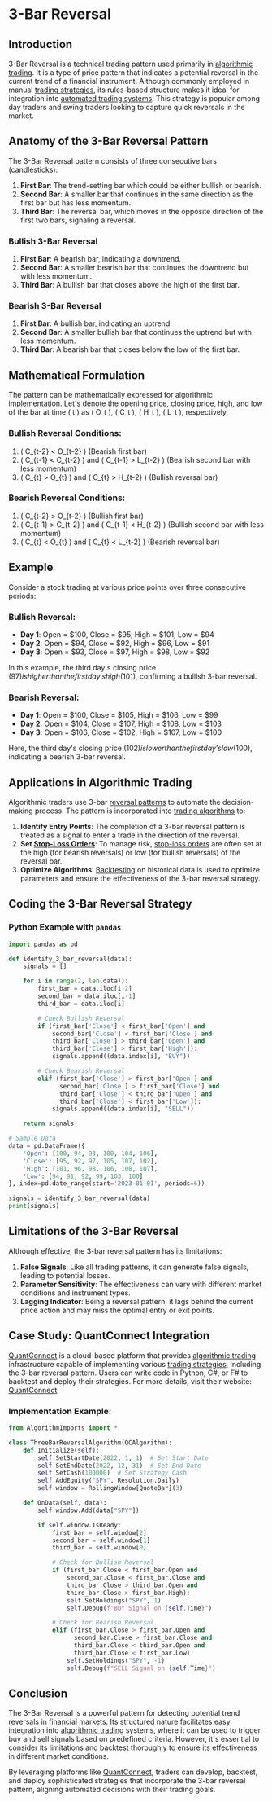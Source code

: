 # 3-Bar Reversal

## Introduction
3-Bar Reversal is a technical trading pattern used primarily in [algorithmic trading](../a/algorithmic_trading.md). It is a type of price pattern that indicates a potential reversal in the current trend of a financial instrument. Although commonly employed in manual [trading strategies](../t/trading_strategies.md), its rules-based structure makes it ideal for integration into [automated trading systems](../a/automated_trading_systems.md). This strategy is popular among day traders and swing traders looking to capture quick reversals in the market.

## Anatomy of the 3-Bar Reversal Pattern
The 3-Bar Reversal pattern consists of three consecutive bars (candlesticks):

1. **First Bar**: The trend-setting bar which could be either bullish or bearish.
2. **Second Bar**: A smaller bar that continues in the same direction as the first bar but has less momentum.
3. **Third Bar**: The reversal bar, which moves in the opposite direction of the first two bars, signaling a reversal.

### Bullish 3-Bar Reversal
1. **First Bar**: A bearish bar, indicating a downtrend.
2. **Second Bar**: A smaller bearish bar that continues the downtrend but with less momentum.
3. **Third Bar**: A bullish bar that closes above the high of the first bar.

### Bearish 3-Bar Reversal
1. **First Bar**: A bullish bar, indicating an uptrend.
2. **Second Bar**: A smaller bullish bar that continues the uptrend but with less momentum.
3. **Third Bar**: A bearish bar that closes below the low of the first bar.

## Mathematical Formulation
The pattern can be mathematically expressed for algorithmic implementation. Let's denote the opening price, closing price, high, and low of the bar at time \( t \) as \( O_t \), \( C_t \), \( H_t \), \( L_t \), respectively.

### Bullish Reversal Conditions:
1. \( C_{t-2} < O_{t-2} \) (Bearish first bar)
2. \( C_{t-1} < C_{t-2} \) and \( C_{t-1} > L_{t-2} \) (Bearish second bar with less momentum)
3. \( C_{t} > O_{t} \) and \( C_{t} > H_{t-2} \) (Bullish reversal bar)

### Bearish Reversal Conditions:
1. \( C_{t-2} > O_{t-2} \) (Bullish first bar)
2. \( C_{t-1} > C_{t-2} \) and \( C_{t-1} < H_{t-2} \) (Bullish second bar with less momentum)
3. \( C_{t} < O_{t} \) and \( C_{t} < L_{t-2} \) (Bearish reversal bar)

## Example
Consider a stock trading at various price points over three consecutive periods:

### Bullish Reversal:
* **Day 1**: Open = $100, Close = $95, High = $101, Low = $94
* **Day 2**: Open = $94, Close = $92, High = $96, Low = $91
* **Day 3**: Open = $93, Close = $97, High = $98, Low = $92

In this example, the third day's closing price ($97) is higher than the first day's high ($101), confirming a bullish 3-bar reversal.

### Bearish Reversal:
* **Day 1**: Open = $100, Close = $105, High = $106, Low = $99
* **Day 2**: Open = $104, Close = $107, High = $108, Low = $103
* **Day 3**: Open = $106, Close = $102, High = $107, Low = $100

Here, the third day's closing price ($102) is lower than the first day’s low ($100), indicating a bearish 3-bar reversal.

## Applications in Algorithmic Trading
Algorithmic traders use 3-bar [reversal patterns](../r/reversal_patterns.md) to automate the decision-making process. The pattern is incorporated into [trading algorithms](../t/trading_algorithms.md) to:

1. **Identify Entry Points**: The completion of a 3-bar reversal pattern is treated as a signal to enter a trade in the direction of the reversal.
2. **Set [Stop-Loss Orders](../s/stop-loss_orders.md)**: To manage risk, [stop-loss orders](../s/stop-loss_orders.md) are often set at the high (for bearish reversals) or low (for bullish reversals) of the reversal bar.
3. **Optimize Algorithms**: [Backtesting](../b/backtesting.md) on historical data is used to optimize parameters and ensure the effectiveness of the 3-bar reversal strategy.

## Coding the 3-Bar Reversal Strategy

### Python Example with `pandas`
```python
import pandas as pd

def identify_3_bar_reversal(data):
    signals = []

    for i in range(2, len(data)):
        first_bar = data.iloc[i-2]
        second_bar = data.iloc[i-1]
        third_bar = data.iloc[i]

        # Check Bullish Reversal
        if (first_bar['Close'] < first_bar['Open'] and
            second_bar['Close'] < first_bar['Close'] and
            third_bar['Close'] > third_bar['Open'] and
            third_bar['Close'] > first_bar['High']):
            signals.append((data.index[i], "BUY"))

        # Check Bearish Reversal
        elif (first_bar['Close'] > first_bar['Open'] and
              second_bar['Close'] > first_bar['Close'] and
              third_bar['Close'] < third_bar['Open'] and
              third_bar['Close'] < first_bar['Low']):
            signals.append((data.index[i], "SELL"))

    return signals

# Sample Data
data = pd.DataFrame({
    'Open': [100, 94, 93, 100, 104, 106],
    'Close': [95, 92, 97, 105, 107, 102],
    'High': [101, 96, 98, 106, 108, 107],
    'Low': [94, 91, 92, 99, 103, 100]
}, index=pd.date_range(start='2023-01-01', periods=6))

signals = identify_3_bar_reversal(data)
print(signals)
```

## Limitations of the 3-Bar Reversal
Although effective, the 3-bar reversal pattern has its limitations:
1. **False Signals**: Like all trading patterns, it can generate false signals, leading to potential losses.
2. **Parameter Sensitivity**: The effectiveness can vary with different market conditions and instrument types.
3. **Lagging Indicator**: Being a reversal pattern, it lags behind the current price action and may miss the optimal entry or exit points.

## Case Study: QuantConnect Integration
[QuantConnect](../q/quantconnect.md) is a cloud-based platform that provides [algorithmic trading](../a/algorithmic_trading.md) infrastructure capable of implementing various [trading strategies](../t/trading_strategies.md), including the 3-bar reversal pattern. Users can write code in Python, C#, or F# to backtest and deploy their strategies. For more details, visit their website: [QuantConnect](https://www.quantconnect.com/).

### Implementation Example:
```python
from AlgorithmImports import *

class ThreeBarReversalAlgorithm(QCAlgorithm):
    def Initialize(self):
        self.SetStartDate(2022, 1, 1)  # Set Start Date
        self.SetEndDate(2022, 12, 31)  # Set End Date
        self.SetCash(100000)  # Set Strategy Cash
        self.AddEquity("SPY", Resolution.Daily)
        self.window = RollingWindow[QuoteBar](3)

    def OnData(self, data):
        self.window.Add(data["SPY"])

        if self.window.IsReady:
            first_bar = self.window[2]
            second_bar = self.window[1]
            third_bar = self.window[0]

            # Check for Bullish Reversal
            if (first_bar.Close < first_bar.Open and
                second_bar.Close < first_bar.Close and
                third_bar.Close > third_bar.Open and
                third_bar.Close > first_bar.High):
                self.SetHoldings("SPY", 1)
                self.Debug(f"BUY Signal on {self.Time}")

            # Check for Bearish Reversal
            elif (first_bar.Close > first_bar.Open and
                  second_bar.Close > first_bar.Close and
                  third_bar.Close < third_bar.Open and
                  third_bar.Close < first_bar.Low):
                self.SetHoldings("SPY", -1)
                self.Debug(f"SELL Signal on {self.Time}")
```

## Conclusion
The 3-Bar Reversal is a powerful pattern for detecting potential trend reversals in financial markets. Its structured nature facilitates easy integration into [algorithmic trading](../a/algorithmic_trading.md) systems, where it can be used to trigger buy and sell signals based on predefined criteria. However, it's essential to consider its limitations and backtest thoroughly to ensure its effectiveness in different market conditions.

By leveraging platforms like [QuantConnect](../q/quantconnect.md), traders can develop, backtest, and deploy sophisticated strategies that incorporate the 3-bar reversal pattern, aligning automated decisions with their trading goals.